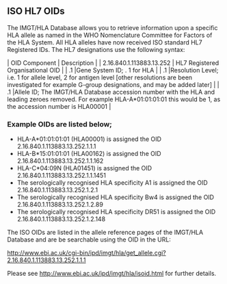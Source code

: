 ## ISO HL7 OIDs

The IMGT/HLA Database allows you to retrieve information upon a specific HLA allele as named in the WHO Nomenclature Committee for Factors of the HLA System. All HLA alleles have now received ISO standard HL7 Registered IDs. The HL7 designations use the following syntax:

| OID Component            | Description                       |
| 2.16.840.1.113883.13.252 | HL7 Registered Organisational OID |
| .1 |Gene System ID; . 1 for HLA |
| .1 |Resolution Level; i.e. 1 for allele level, 2 for antigen level [other resolutions are been investigated for example G-group designations, and may be added later] |
| .1 |Allele ID; The IMGT/HLA Database accession number with the HLA and leading zeroes removed. For example HLA-A*01:01:01:01 this would be 1, as the accession number is HLA00001 |

### Example OIDs are listed below;

+ HLA-A*01:01:01:01 (HLA00001) is assigned the OID 2.16.840.1.113883.13.252.1.1.1
+ HLA-B*15:01:01:01 (HLA00162) is assigned the OID 2.16.840.1.113883.13.252.1.1.162
+ HLA-C*04:09N (HLA01451) is assigned the OID 2.16.840.1.113883.13.252.1.1.1451
+ The serologically recognised HLA specificity A1 is assigned the OID 2.16.840.1.113883.13.252.1.2.1
+ The serologically recognised HLA specificity Bw4 is assigned the OID 2.16.840.1.113883.13.252.1.2.89
+ The serologically recognised HLA specificity DR51 is assigned the OID 2.16.840.1.113883.13.252.1.2.148

The ISO OIDs are listed in the allele reference pages of the IMGT/HLA Database and are be searchable using the OID in the URL:

http://www.ebi.ac.uk/cgi-bin/ipd/imgt/hla/get_allele.cgi?2.16.840.1.113883.13.252.1.1.1

Please see http://www.ebi.ac.uk/ipd/imgt/hla/isoid.html for further details.
